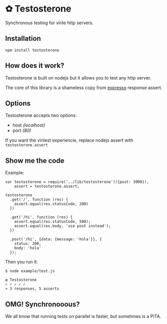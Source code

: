 # ✿ Testosterone

Synchronous testing for virile http servers.

## Installation

`npm install testosterone`

## How does it work?

Testosterone is built on nodejs but it allows you to test any http server.

The core of this library is a shameless copy from [expresso](https://github.com/visionmedia/expresso.git) response assert.

## Options

Testosterone accepts two options:

- host _(localhost)_
- port _(80)_

If you want the virilest experiencie, replace nodejs assert with `testosterone.assert`

## Show me the code

Example:

    var testosterone = require('../lib/testosterone')({post: 3000}),
        assert = testosterone.assert;

    testosterone
      .get('/', function (res) {
        assert.equal(res.statusCode, 200)
      })

      .get('/hi', function (res) {
        assert.equal(res.statusCode, 500);
        assert.equal(res.body, 'use post instead');
      })

      .post('/hi', {data: {message: 'hola'}}, {
        status: 200,
        body: 'hola'
      });

Then you run it:

    $ node example/test.js

    ✿ Testosterone
    ✓ ✓ ✓ ✓ ✓
    » 3 responses, 5 asserts

## OMG! Synchronooous?

We all know that running tests on parallel is faster, but sometimes is a PITA.
